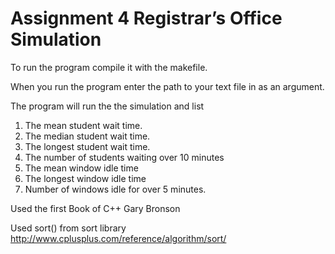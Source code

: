 # Assignment 4 Registrar’s Office Simulation

To run the program compile it with the makefile.

When you run the program enter the path to your text file in as an argument. 

The program will run the the simulation and list 
1. The mean student wait time.
2. The median student wait time.
3. The longest student wait time.
4. The number of students waiting over 10 minutes
5. The mean window idle time
6. The longest window idle time
7. Number of windows idle for over 5 minutes.


Used the first Book of C++ 
Gary Bronson

Used sort() from sort library 
http://www.cplusplus.com/reference/algorithm/sort/
